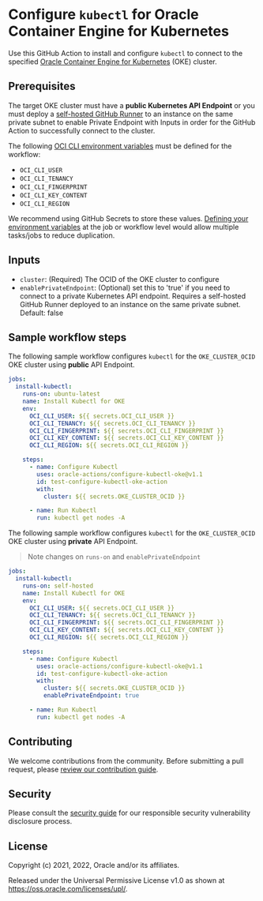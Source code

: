 # Configure `kubectl` for Oracle Container Engine for Kubernetes

Use this GitHub Action to install and configure `kubectl` to connect to the specified [Oracle Container Engine for Kubernetes][1] (OKE) cluster.

## Prerequisites

The target OKE cluster must have a **public Kubernetes API Endpoint** or you must deploy a [self-hosted GitHub Runner][6] to an instance on the same private subnet to enable Private Endpoint with Inputs in order for the GitHub Action to successfully connect to the cluster.

The following [OCI CLI environment variables][2] must be defined for the workflow:

* `OCI_CLI_USER`
* `OCI_CLI_TENANCY`
* `OCI_CLI_FINGERPRINT`
* `OCI_CLI_KEY_CONTENT`
* `OCI_CLI_REGION`

We recommend using GitHub Secrets to store these values. [Defining your environment variables][3] at the job or workflow level would allow multiple tasks/jobs to reduce duplication.

## Inputs

* `cluster`: (Required) The OCID of the OKE cluster to configure
* `enablePrivateEndpoint`: (Optional) set this to 'true' if you need to connect to a private Kubernetes API endpoint. Requires a self-hosted GitHub Runner deployed to an instance on the same private subnet. Default: false

## Sample workflow steps

The following sample workflow configures `kubectl` for the `OKE_CLUSTER_OCID` OKE cluster using **public** API Endpoint.

```yaml
jobs:
  install-kubectl:
    runs-on: ubuntu-latest
    name: Install Kubectl for OKE
    env:
      OCI_CLI_USER: ${{ secrets.OCI_CLI_USER }}
      OCI_CLI_TENANCY: ${{ secrets.OCI_CLI_TENANCY }}
      OCI_CLI_FINGERPRINT: ${{ secrets.OCI_CLI_FINGERPRINT }}
      OCI_CLI_KEY_CONTENT: ${{ secrets.OCI_CLI_KEY_CONTENT }}
      OCI_CLI_REGION: ${{ secrets.OCI_CLI_REGION }}

    steps:
      - name: Configure Kubectl
        uses: oracle-actions/configure-kubectl-oke@v1.1
        id: test-configure-kubectl-oke-action
        with:
          cluster: ${{ secrets.OKE_CLUSTER_OCID }}

      - name: Run Kubectl
        run: kubectl get nodes -A
```

The following sample workflow configures `kubectl` for the `OKE_CLUSTER_OCID` OKE cluster using **private** API Endpoint.
> Note changes on `runs-on` and `enablePrivateEndpoint`

```yaml
jobs:
  install-kubectl:
    runs-on: self-hosted
    name: Install Kubectl for OKE
    env:
      OCI_CLI_USER: ${{ secrets.OCI_CLI_USER }}
      OCI_CLI_TENANCY: ${{ secrets.OCI_CLI_TENANCY }}
      OCI_CLI_FINGERPRINT: ${{ secrets.OCI_CLI_FINGERPRINT }}
      OCI_CLI_KEY_CONTENT: ${{ secrets.OCI_CLI_KEY_CONTENT }}
      OCI_CLI_REGION: ${{ secrets.OCI_CLI_REGION }}

    steps:
      - name: Configure Kubectl
        uses: oracle-actions/configure-kubectl-oke@v1.1
        id: test-configure-kubectl-oke-action
        with:
          cluster: ${{ secrets.OKE_CLUSTER_OCID }}
          enablePrivateEndpoint: true

      - name: Run Kubectl
        run: kubectl get nodes -A
```

## Contributing

We welcome contributions from the community. Before submitting a pull request, please [review our contribution guide][4].

## Security

Please consult the [security guide][5] for our responsible security vulnerability disclosure process.

## License

Copyright (c) 2021, 2022, Oracle and/or its affiliates.

Released under the Universal Permissive License v1.0 as shown at <https://oss.oracle.com/licenses/upl/>.

[1]: https://www.oracle.com/cloud-native/container-engine-kubernetes/
[2]: https://docs.oracle.com/en-us/iaas/Content/API/SDKDocs/clienvironmentvariables.htm
[3]: https://docs.github.com/en/actions/learn-github-actions/environment-variables
[4]:  /CONTRIBUTING.md
[5]:  ./SECURITY.md
[6]: https://docs.github.com/en/actions/hosting-your-own-runners
